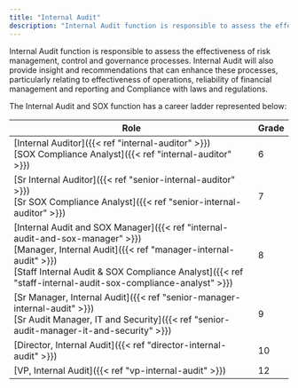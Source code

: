 ```yaml
---
title: "Internal Audit"
description: "Internal Audit function is responsible to assess the effectiveness of risk management, control and governance processes."
---
```


Internal Audit function is responsible to assess the effectiveness of risk management, control and governance processes. Internal Audit will also provide insight and recommendations that can enhance these processes, particularly relating to effectiveness of operations, reliability of financial management and reporting and Compliance with laws and regulations.

The Internal Audit and SOX function has a career ladder represented below:

| Role                                                | Grade |
|-----------------------------------------------------|-------|
| [Internal Auditor]({{< ref "internal-auditor" >}}) <br> [SOX Compliance Analyst]({{< ref "internal-auditor" >}}) | 6 |
| [Sr Internal Auditor]({{< ref "senior-internal-auditor" >}}) <br> [Sr SOX Compliance Analyst]({{< ref "senior-internal-auditor" >}})| 7 |
| [Internal Audit and SOX Manager]({{< ref "internal-audit-and-sox-manager" >}}) <br> [Manager, Internal Audit]({{< ref "manager-internal-audit" >}}) <br> [Staff Internal Audit & SOX Compliance Analyst]({{< ref "staff-internal-audit-sox-compliance-analyst" >}}) | 8
| [Sr Manager, Internal Audit]({{< ref "senior-manager-internal-audit" >}}) <br> [Sr Audit Manager, IT and Security]({{< ref "senior-audit-manager-it-and-security" >}}) | 9 |
| [Director, Internal Audit]({{< ref "director-internal-audit" >}}) | 10 |
|[VP, Internal Audit]({{< ref "vp-internal-audit" >}}) | 12 |

